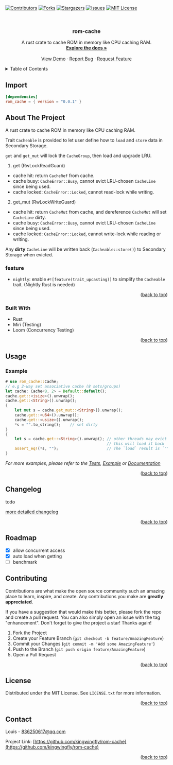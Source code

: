 <a name="readme-top"></a>

<!-- PROJECT SHIELDS -->
<!--
*** I'm using markdown "reference style" links for readability.
*** Reference links are enclosed in brackets [ ] instead of parentheses ( ).
*** See the bottom of this document for the declaration of the reference variables
*** for contributors-url, forks-url, etc. This is an optional, concise syntax you may use.
*** https://www.markdownguide.org/basic-syntax/#reference-style-links
-->
[![Contributors][contributors-shield]][contributors-url]
[![Forks][forks-shield]][forks-url]
[![Stargazers][stars-shield]][stars-url]
[![Issues][issues-shield]][issues-url]
[![MIT License][license-shield]][license-url]



<!-- PROJECT LOGO -->
<br />
<div align="center">
<h3 align="center">rom-cache</h3>
  <p align="center">
    A rust crate to cache ROM in memory like CPU caching RAM.
    <br />
    <a href="https://docs.rs/rom_cache"><strong>Explore the docs »</strong></a>
    <br />
    <br />
    <a href="https://github.com/kingwingfly/rom-cache">View Demo</a>
    ·
    <a href="https://github.com/kingwingfly/rom-cache/issues">Report Bug</a>
    ·
    <a href="https://github.com/kingwingfly/rom-cache/issues">Request Feature</a>
  </p>
</div>



<!-- TABLE OF CONTENTS -->
<details>
  <summary>Table of Contents</summary>
  <ol>
    <li><a href="#import">Import</a></li>
    <li>
      <a href="#about-the-project">About The Project</a>
      <ul>
        <li><a href="#built-with">Built With</a></li>
      </ul>
    </li>
    <li><a href="#usage">Usage</a></li>
    <li><a href="#changelog">Changelog</a></li>
    <li><a href="#roadmap">Roadmap</a></li>
    <li><a href="#contributing">Contributing</a></li>
    <li><a href="#license">License</a></li>
    <li><a href="#contact">Contact</a></li>
    <li><a href="#acknowledgments">Acknowledgments</a></li>
  </ol>
</details>

<!-- IMPORT -->
## Import
```toml
[dependencies]
rom_cache = { version = "0.0.1" }
```

<!-- ABOUT THE PROJECT -->
## About The Project

A rust crate to cache ROM in memory like CPU caching RAM.

Trait `Cacheable` is provided to let user define how to `load` and `store` data in Secondary Storage.

`get` and `get_mut` will lock the `CacheGroup`, then load and upgrade LRU.

1. get (RwLockReadGuard)
- cache hit: return `CacheRef` from cache.
- cache busy: `CacheError::Busy`, cannot evict LRU-chosen `CacheLine` since being used.
- cache locked: `CacheError::Locked`, cannot read-lock while writing.

2. get_mut (RwLockWriteGuard)
- cache hit: return `CacheMut` from cache, and dereference `CacheMut` will set `CacheLine` dirty.
- cache busy: `CacheError::Busy`, cannot evict LRU-chosen `CacheLine` since being used.
- cache locked: `CacheError::Locked`, cannot write-lock while reading or writing.

Any **dirty** `CacheLine` will be written back (`Cacheable::store()`) to Secondary Storage when evicted.

### feature

- `nightly`: enable `#![feature(trait_upcasting)]` to simplify the `Cacheable` trait. (Nightly Rust is needed)

<p align="right">(<a href="#readme-top">back to top</a>)</p>



### Built With

* Rust
* Miri (Testing)
* Loom (Concurrency Testing)

<p align="right">(<a href="#readme-top">back to top</a>)</p>


<!-- USAGE EXAMPLES -->
## Usage
### Example

```rust ignore
# use rom_cache::Cache;
// e.g 2-way set associative cache (8 sets/groups)
let cache: Cache<8, 2> = Default::default();
cache.get::<isize>().unwrap();
cache.get::<String>().unwrap();
{
    let mut s = cache.get_mut::<String>().unwrap();
    cache.get::<u64>().unwrap();
    cache.get::<usize>().unwrap();
    *s = "".to_string();    // set dirty
}
{
    let s = cache.get::<String>().unwrap(); // other threads may evict `String` and it's stored,
                                            // this will load it back
    assert_eq!(*s, "");                     // The `load` result is `""`
}
```

_For more examples, please refer to the [Tests](https://github.com/kingwingfly/rom-cache/tree/dev/tests), [Example](https://github.com/kingwingfly/rom-cache/blob/dev/examples/example.rs) or [Documentation](https://docs.rs/rom_cache)_

<p align="right">(<a href="#readme-top">back to top</a>)</p>


<!-- CHANGELOG -->
## Changelog

todo

[more detailed changelog](https://github.com/kingwingfly/rom-cache/blob/dev/CHANGELOG.md)

<p align="right">(<a href="#readme-top">back to top</a>)</p>


<!-- ROADMAP -->
## Roadmap

- [x] allow concurrent access
- [x] auto load when getting
- [ ] benchmark

<!-- CONTRIBUTING -->
## Contributing

Contributions are what make the open source community such an amazing place to learn, inspire, and create. Any contributions you make are **greatly appreciated**.

If you have a suggestion that would make this better, please fork the repo and create a pull request. You can also simply open an issue with the tag "enhancement".
Don't forget to give the project a star! Thanks again!

1. Fork the Project
2. Create your Feature Branch (`git checkout -b feature/AmazingFeature`)
3. Commit your Changes (`git commit -m 'Add some AmazingFeature'`)
4. Push to the Branch (`git push origin feature/AmazingFeature`)
5. Open a Pull Request

<p align="right">(<a href="#readme-top">back to top</a>)</p>



<!-- LICENSE -->
## License

Distributed under the MIT License. See `LICENSE.txt` for more information.

<p align="right">(<a href="#readme-top">back to top</a>)</p>



<!-- CONTACT -->
## Contact

Louis - 836250617@qq.com

Project Link: [https://github.com/kingwingfly/rom-cache](https://github.com/kingwingfly/rom-cache)

<p align="right">(<a href="#readme-top">back to top</a>)</p>




<!-- MARKDOWN LINKS & IMAGES -->
<!-- https://www.markdownguide.org/basic-syntax/#reference-style-links -->
[contributors-shield]: https://img.shields.io/github/contributors/kingwingfly/rom-cache.svg?style=for-the-badge
[contributors-url]: https://github.com/kingwingfly/rom-cache/graphs/contributors
[forks-shield]: https://img.shields.io/github/forks/kingwingfly/rom-cache.svg?style=for-the-badge
[forks-url]: https://github.com/kingwingfly/rom-cache/network/members
[stars-shield]: https://img.shields.io/github/stars/kingwingfly/rom-cache.svg?style=for-the-badge
[stars-url]: https://github.com/kingwingfly/rom-cache/stargazers
[issues-shield]: https://img.shields.io/github/issues/kingwingfly/rom-cache.svg?style=for-the-badge
[issues-url]: https://github.com/kingwingfly/rom-cache/issues
[license-shield]: https://img.shields.io/github/license/kingwingfly/rom-cache.svg?style=for-the-badge
[license-url]: https://github.com/kingwingfly/rom-cache/blob/master/LICENSE.txt
[linkedin-shield]: https://img.shields.io/badge/-LinkedIn-black.svg?style=for-the-badge&logo=linkedin&colorB=555
[product-screenshot]: images/screenshot.png
